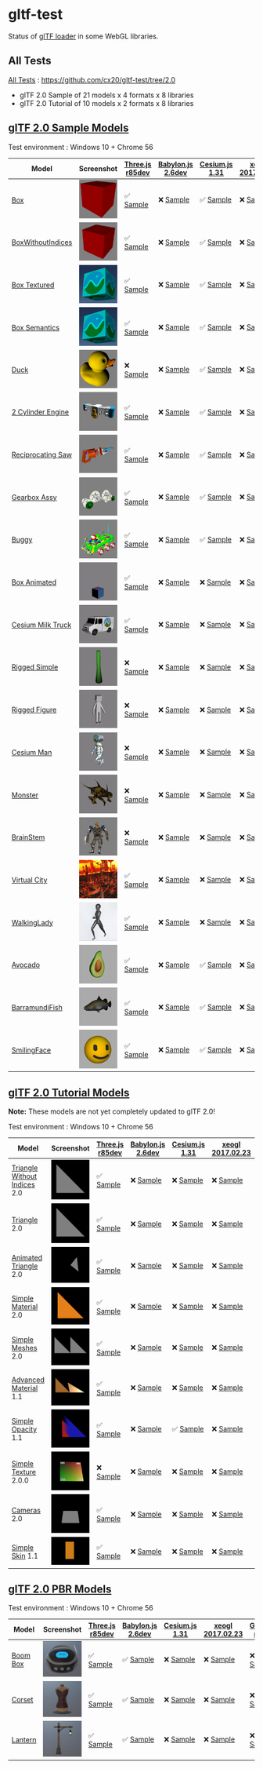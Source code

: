 # gltf-test

Status of [glTF loader](https://github.com/KhronosGroup/glTF#webgl-engines) in some WebGL libraries.

## All Tests

[All Tests]( https://cdn.rawgit.com/cx20/gltf-test/594e789cdc5ce317d7b4f5ffc30e0d69ea6ebcf7/index.html ) : https://github.com/cx20/gltf-test/tree/2.0
- glTF 2.0 Sample of 21 models x 4 formats x 8 libraries
- glTF 2.0 Tutorial of 10 models x 2 formats x 8 libraries

## [glTF 2.0 Sample Models](https://github.com/lasalvavida/glTF-Sample-Models/tree/2.0/2.0)

Test environment : Windows 10 + Chrome 56

|Model                                               |Screenshot                                                    |[Three.js r85dev](https://github.com/takahirox/three.js/blob/GLTF2tmp/examples/js/loaders/GLTF2Loader.js)                                                                   |[Babylon.js 2.6dev](https://github.com/sbtron/BabylonJS-glTFLoader/blob/master/scripts/babylon.glTFFileLoader.js)                                                                               |[Cesium.js 1.31](https://github.com/AnalyticalGraphicsInc/cesium/)                                                                                             |[xeogl 2017.02.23](https://github.com/xeolabs/xeogl/tree/master/src/models/gltf)                                                                                             |[GLBoost r2dev](https://github.com/emadurandal/GLBoost/blob/master/src/js/middle_level/loader/GLTFLoader.js)                                                                     |[Grimoire.js 2017.03.12](https://github.com/GrimoireGL/grimoirejs-gltf)                                                                                                             |
|----------------------------------------------------|--------------------------------------------------------------|----------------------------------------------------------------------------------------------------------------------------------------------------------------------------|------------------------------------------------------------------------------------------------------------------------------------------------------------------------------------------------|---------------------------------------------------------------------------------------------------------------------------------------------------------------|-----------------------------------------------------------------------------------------------------------------------------------------------------------------------------|---------------------------------------------------------------------------------------------------------------------------------------------------------------------------------|------------------------------------------------------------------------------------------------------------------------------------------------------------------------------------|
|[Box](sampleModels/Box)                             |![](sampleModels/Box/screenshot/screenshot.png)               |:white_check_mark: [Sample](https://cdn.rawgit.com/cx20/gltf-test/594e789cdc5ce317d7b4f5ffc30e0d69ea6ebcf7/examples/threejs/index.html?model=Box&scale=1)                   |:x: [Sample](https://cdn.rawgit.com/cx20/gltf-test/594e789cdc5ce317d7b4f5ffc30e0d69ea6ebcf7/examples/babylonjs/index.html?model=Box&scale=1)                                                    |:white_check_mark: [Sample](https://cdn.rawgit.com/cx20/gltf-test/594e789cdc5ce317d7b4f5ffc30e0d69ea6ebcf7/examples/cesium/index.html?model=Box)               |:x: [Sample](https://cdn.rawgit.com/cx20/gltf-test/594e789cdc5ce317d7b4f5ffc30e0d69ea6ebcf7/examples/xeogl/index.html?model=Box&scale=1)                                     |:x: [Sample](https://cdn.rawgit.com/cx20/gltf-test/594e789cdc5ce317d7b4f5ffc30e0d69ea6ebcf7/examples/glboost/index.html?model=Box&scale=1)                                       |:x: [Sample](https://cdn.rawgit.com/cx20/gltf-test/594e789cdc5ce317d7b4f5ffc30e0d69ea6ebcf7/examples/grimoiregl/index.html?model=Box&scale=1)                                       |
|[BoxWithoutIndices](sampleModels/BoxWithoutIndices) |![](sampleModels/BoxWithoutIndices/screenshot/screenshot.png) |:white_check_mark: [Sample](https://cdn.rawgit.com/cx20/gltf-test/594e789cdc5ce317d7b4f5ffc30e0d69ea6ebcf7/examples/threejs/index.html?model=BoxWithoutIndices&scale=1)     |:x: [Sample](https://cdn.rawgit.com/cx20/gltf-test/594e789cdc5ce317d7b4f5ffc30e0d69ea6ebcf7/examples/babylonjs/index.html?model=BoxWithoutIndices&scale=1)                                      |:white_check_mark: [Sample](https://cdn.rawgit.com/cx20/gltf-test/594e789cdc5ce317d7b4f5ffc30e0d69ea6ebcf7/examples/cesium/index.html?model=BoxWithoutIndices) |:x: [Sample](https://cdn.rawgit.com/cx20/gltf-test/594e789cdc5ce317d7b4f5ffc30e0d69ea6ebcf7/examples/xeogl/index.html?model=BoxWithoutIndices&scale=1)                       |:x: [Sample](https://cdn.rawgit.com/cx20/gltf-test/594e789cdc5ce317d7b4f5ffc30e0d69ea6ebcf7/examples/glboost/index.html?model=BoxWithoutIndices&scale=1)                         |:x: [Sample](https://cdn.rawgit.com/cx20/gltf-test/594e789cdc5ce317d7b4f5ffc30e0d69ea6ebcf7/examples/grimoiregl/index.html?model=BoxWithoutIndices&scale=1)                         |
|[Box Textured](sampleModels/BoxTextured)            |![](sampleModels/BoxTextured/screenshot/screenshot.png)       |:white_check_mark: [Sample](https://cdn.rawgit.com/cx20/gltf-test/594e789cdc5ce317d7b4f5ffc30e0d69ea6ebcf7/examples/threejs/index.html?model=BoxTextured&scale=1)           |:x: [Sample](https://cdn.rawgit.com/cx20/gltf-test/594e789cdc5ce317d7b4f5ffc30e0d69ea6ebcf7/examples/babylonjs/index.html?model=BoxTextured&scale=1)                                            |:white_check_mark: [Sample](https://cdn.rawgit.com/cx20/gltf-test/594e789cdc5ce317d7b4f5ffc30e0d69ea6ebcf7/examples/cesium/index.html?model=BoxTextured)       |:x: [Sample](https://cdn.rawgit.com/cx20/gltf-test/594e789cdc5ce317d7b4f5ffc30e0d69ea6ebcf7/examples/xeogl/index.html?model=BoxTextured&scale=1)                             |:x: [Sample](https://cdn.rawgit.com/cx20/gltf-test/594e789cdc5ce317d7b4f5ffc30e0d69ea6ebcf7/examples/glboost/index.html?model=BoxTextured&scale=1)                               |:x: [Sample](https://cdn.rawgit.com/cx20/gltf-test/594e789cdc5ce317d7b4f5ffc30e0d69ea6ebcf7/examples/grimoiregl/index.html?model=BoxTextured&scale=1)                               |
|[Box Semantics](sampleModels/BoxSemantics)          |![](sampleModels/BoxSemantics/screenshot/screenshot.png)      |:white_check_mark: [Sample](https://cdn.rawgit.com/cx20/gltf-test/594e789cdc5ce317d7b4f5ffc30e0d69ea6ebcf7/examples/threejs/index.html?model=BoxSemantics&scale=1)          |:x: [Sample](https://cdn.rawgit.com/cx20/gltf-test/594e789cdc5ce317d7b4f5ffc30e0d69ea6ebcf7/examples/babylonjs/index.html?model=BoxSemantics&scale=1)                                           |:white_check_mark: [Sample](https://cdn.rawgit.com/cx20/gltf-test/594e789cdc5ce317d7b4f5ffc30e0d69ea6ebcf7/examples/cesium/index.html?model=BoxSemantics)      |:x: [Sample](https://cdn.rawgit.com/cx20/gltf-test/594e789cdc5ce317d7b4f5ffc30e0d69ea6ebcf7/examples/xeogl/index.html?model=BoxSemantics&scale=1)                            |:x: [Sample](https://cdn.rawgit.com/cx20/gltf-test/594e789cdc5ce317d7b4f5ffc30e0d69ea6ebcf7/examples/glboost/index.html?model=BoxSemantics&scale=1)                              |:x: [Sample](https://cdn.rawgit.com/cx20/gltf-test/594e789cdc5ce317d7b4f5ffc30e0d69ea6ebcf7/examples/grimoiregl/index.html?model=BoxSemantics&scale=1)                              |
|[Duck](sampleModels/Duck)                           |![](sampleModels/Duck/screenshot/screenshot.png)              |:x: [Sample](https://cdn.rawgit.com/cx20/gltf-test/594e789cdc5ce317d7b4f5ffc30e0d69ea6ebcf7/examples/threejs/index.html?model=Duck&scale=1)                                 |:x: [Sample](https://cdn.rawgit.com/cx20/gltf-test/594e789cdc5ce317d7b4f5ffc30e0d69ea6ebcf7/examples/babylonjs/index.html?model=Duck&scale=1)                                                   |:white_check_mark: [Sample](https://cdn.rawgit.com/cx20/gltf-test/594e789cdc5ce317d7b4f5ffc30e0d69ea6ebcf7/examples/cesium/index.html?model=Duck)              |:x: [Sample](https://cdn.rawgit.com/cx20/gltf-test/594e789cdc5ce317d7b4f5ffc30e0d69ea6ebcf7/examples/xeogl/index.html?model=Duck&scale=1)                                    |:x: [Sample](https://cdn.rawgit.com/cx20/gltf-test/594e789cdc5ce317d7b4f5ffc30e0d69ea6ebcf7/examples/glboost/index.html?model=Duck&scale=1)                                      |:x: [Sample](https://cdn.rawgit.com/cx20/gltf-test/594e789cdc5ce317d7b4f5ffc30e0d69ea6ebcf7/examples/grimoiregl/index.html?model=Duck&scale=1)                                      |
|[2 Cylinder Engine](sampleModels/2CylinderEngine)   |![](sampleModels/2CylinderEngine/screenshot/screenshot.png)   |:white_check_mark: [Sample](https://cdn.rawgit.com/cx20/gltf-test/594e789cdc5ce317d7b4f5ffc30e0d69ea6ebcf7/examples/threejs/index.html?model=2CylinderEngine&scale=0.005)   |:x: [Sample](https://cdn.rawgit.com/cx20/gltf-test/594e789cdc5ce317d7b4f5ffc30e0d69ea6ebcf7/examples/babylonjs/index.html?model=2CylinderEngine&scale=0.005)                                    |:white_check_mark: [Sample](https://cdn.rawgit.com/cx20/gltf-test/594e789cdc5ce317d7b4f5ffc30e0d69ea6ebcf7/examples/cesium/index.html?model=2CylinderEngine)   |:x: [Sample](https://cdn.rawgit.com/cx20/gltf-test/594e789cdc5ce317d7b4f5ffc30e0d69ea6ebcf7/examples/xeogl/index.html?model=2CylinderEngine&scale=0.005)                     |:x: [Sample](https://cdn.rawgit.com/cx20/gltf-test/594e789cdc5ce317d7b4f5ffc30e0d69ea6ebcf7/examples/glboost/index.html?model=2CylinderEngine&scale=0.005)                       |:x: [Sample](https://cdn.rawgit.com/cx20/gltf-test/594e789cdc5ce317d7b4f5ffc30e0d69ea6ebcf7/examples/grimoiregl/index.html?model=2CylinderEngine&scale=0.005)                       |
|[Reciprocating Saw](sampleModels/ReciprocatingSaw)  |![](sampleModels/ReciprocatingSaw/screenshot/screenshot.png)  |:white_check_mark: [Sample](https://cdn.rawgit.com/cx20/gltf-test/594e789cdc5ce317d7b4f5ffc30e0d69ea6ebcf7/examples/threejs/index.html?model=ReciprocatingSaw&scale=0.01)   |:x: [Sample](https://cdn.rawgit.com/cx20/gltf-test/594e789cdc5ce317d7b4f5ffc30e0d69ea6ebcf7/examples/babylonjs/index.html?model=ReciprocatingSaw&scale=0.01)                                    |:white_check_mark: [Sample](https://cdn.rawgit.com/cx20/gltf-test/594e789cdc5ce317d7b4f5ffc30e0d69ea6ebcf7/examples/cesium/index.html?model=ReciprocatingSaw)  |:x: [Sample](https://cdn.rawgit.com/cx20/gltf-test/594e789cdc5ce317d7b4f5ffc30e0d69ea6ebcf7/examples/xeogl/index.html?model=ReciprocatingSaw&scale=0.01)                     |:x: [Sample](https://cdn.rawgit.com/cx20/gltf-test/594e789cdc5ce317d7b4f5ffc30e0d69ea6ebcf7/examples/glboost/index.html?model=ReciprocatingSaw&scale=0.01)                       |:x: [Sample](https://cdn.rawgit.com/cx20/gltf-test/594e789cdc5ce317d7b4f5ffc30e0d69ea6ebcf7/examples/grimoiregl/index.html?model=ReciprocatingSaw&scale=0.01)                       |
|[Gearbox Assy](sampleModels/GearboxAssy)            |![](sampleModels/GearboxAssy/screenshot/screenshot.png)       |:white_check_mark: [Sample](https://cdn.rawgit.com/cx20/gltf-test/594e789cdc5ce317d7b4f5ffc30e0d69ea6ebcf7/examples/threejs/index.html?model=GearboxAssy&scale=1)           |:x: [Sample](https://cdn.rawgit.com/cx20/gltf-test/594e789cdc5ce317d7b4f5ffc30e0d69ea6ebcf7/examples/babylonjs/index.html?model=GearboxAssy&scale=1)                                            |:white_check_mark: [Sample](https://cdn.rawgit.com/cx20/gltf-test/594e789cdc5ce317d7b4f5ffc30e0d69ea6ebcf7/examples/cesium/index.html?model=GearboxAssy)       |:x: [Sample](https://cdn.rawgit.com/cx20/gltf-test/594e789cdc5ce317d7b4f5ffc30e0d69ea6ebcf7/examples/xeogl/index.html?model=GearboxAssy&scale=1)                             |:x: [Sample](https://cdn.rawgit.com/cx20/gltf-test/594e789cdc5ce317d7b4f5ffc30e0d69ea6ebcf7/examples/glboost/index.html?model=GearboxAssy&scale=1)                               |:x: [Sample](https://cdn.rawgit.com/cx20/gltf-test/594e789cdc5ce317d7b4f5ffc30e0d69ea6ebcf7/examples/grimoiregl/index.html?model=GearboxAssy&scale=1)                               |
|[Buggy](sampleModels/Buggy)                         |![](sampleModels/Buggy/screenshot/screenshot.png)             |:white_check_mark: [Sample](https://cdn.rawgit.com/cx20/gltf-test/594e789cdc5ce317d7b4f5ffc30e0d69ea6ebcf7/examples/threejs/index.html?model=Buggy&scale=0.02)              |:x: [Sample](https://cdn.rawgit.com/cx20/gltf-test/594e789cdc5ce317d7b4f5ffc30e0d69ea6ebcf7/examples/babylonjs/index.html?model=Buggy&scale=0.02)                                               |:white_check_mark: [Sample](https://cdn.rawgit.com/cx20/gltf-test/594e789cdc5ce317d7b4f5ffc30e0d69ea6ebcf7/examples/cesium/index.html?model=Buggy)             |:x: [Sample](https://cdn.rawgit.com/cx20/gltf-test/594e789cdc5ce317d7b4f5ffc30e0d69ea6ebcf7/examples/xeogl/index.html?model=Buggy&scale=0.02)                                |:x: [Sample](https://cdn.rawgit.com/cx20/gltf-test/594e789cdc5ce317d7b4f5ffc30e0d69ea6ebcf7/examples/glboost/index.html?model=Buggy&scale=0.02)                                  |:x: [Sample](https://cdn.rawgit.com/cx20/gltf-test/594e789cdc5ce317d7b4f5ffc30e0d69ea6ebcf7/examples/grimoiregl/index.html?model=Buggy&scale=0.02)                                  |
|[Box Animated](sampleModels/BoxAnimated)            |![](sampleModels/BoxAnimated/screenshot/screenshot.gif)       |:white_check_mark: [Sample](https://cdn.rawgit.com/cx20/gltf-test/594e789cdc5ce317d7b4f5ffc30e0d69ea6ebcf7/examples/threejs/index.html?model=BoxAnimated&scale=0.5)         |:x: [Sample](https://cdn.rawgit.com/cx20/gltf-test/594e789cdc5ce317d7b4f5ffc30e0d69ea6ebcf7/examples/babylonjs/index.html?model=BoxAnimated&scale=0.5)                                          |:x: [Sample](https://cdn.rawgit.com/cx20/gltf-test/594e789cdc5ce317d7b4f5ffc30e0d69ea6ebcf7/examples/cesium/index.html?model=BoxAnimated)                      |:x: [Sample](https://cdn.rawgit.com/cx20/gltf-test/594e789cdc5ce317d7b4f5ffc30e0d69ea6ebcf7/examples/xeogl/index.html?model=BoxAnimated&scale=0.5)                           |:x: [Sample](https://cdn.rawgit.com/cx20/gltf-test/594e789cdc5ce317d7b4f5ffc30e0d69ea6ebcf7/examples/glboost/index.html?model=BoxAnimated&scale=0.5)                             |:x: [Sample](https://cdn.rawgit.com/cx20/gltf-test/594e789cdc5ce317d7b4f5ffc30e0d69ea6ebcf7/examples/grimoiregl/index.html?model=BoxAnimated&scale=0.5)                             |
|[Cesium Milk Truck](sampleModels/CesiumMilkTruck)   |![](sampleModels/CesiumMilkTruck/screenshot/screenshot.gif)   |:white_check_mark: [Sample](https://cdn.rawgit.com/cx20/gltf-test/594e789cdc5ce317d7b4f5ffc30e0d69ea6ebcf7/examples/threejs/index.html?model=CesiumMilkTruck&scale=0.5)     |:x: [Sample](https://cdn.rawgit.com/cx20/gltf-test/594e789cdc5ce317d7b4f5ffc30e0d69ea6ebcf7/examples/babylonjs/index.html?model=CesiumMilkTruck&scale=0.5)                                      |:x: [Sample](https://cdn.rawgit.com/cx20/gltf-test/594e789cdc5ce317d7b4f5ffc30e0d69ea6ebcf7/examples/cesium/index.html?model=CesiumMilkTruck)                  |:x: [Sample](https://cdn.rawgit.com/cx20/gltf-test/594e789cdc5ce317d7b4f5ffc30e0d69ea6ebcf7/examples/xeogl/index.html?model=CesiumMilkTruck&scale=0.5)                       |:x: [Sample](https://cdn.rawgit.com/cx20/gltf-test/594e789cdc5ce317d7b4f5ffc30e0d69ea6ebcf7/examples/glboost/index.html?model=CesiumMilkTruck&scale=0.5)                         |:x: [Sample](https://cdn.rawgit.com/cx20/gltf-test/594e789cdc5ce317d7b4f5ffc30e0d69ea6ebcf7/examples/grimoiregl/index.html?model=CesiumMilkTruck&scale=0.5)                         |
|[Rigged Simple](sampleModels/RiggedSimple)          |![](sampleModels/RiggedSimple/screenshot/screenshot.gif)      |:x: [Sample](https://cdn.rawgit.com/cx20/gltf-test/594e789cdc5ce317d7b4f5ffc30e0d69ea6ebcf7/examples/threejs/index.html?model=RiggedSimple&scale=0.2)                       |:x: [Sample](https://cdn.rawgit.com/cx20/gltf-test/594e789cdc5ce317d7b4f5ffc30e0d69ea6ebcf7/examples/babylonjs/index.html?model=RiggedSimple&scale=0.2)                                         |:x: [Sample](https://cdn.rawgit.com/cx20/gltf-test/594e789cdc5ce317d7b4f5ffc30e0d69ea6ebcf7/examples/cesium/index.html?model=RiggedSimple)                     |:x: [Sample](https://cdn.rawgit.com/cx20/gltf-test/594e789cdc5ce317d7b4f5ffc30e0d69ea6ebcf7/examples/xeogl/index.html?model=RiggedSimple&scale=0.2)                          |:x: [Sample](https://cdn.rawgit.com/cx20/gltf-test/594e789cdc5ce317d7b4f5ffc30e0d69ea6ebcf7/examples/glboost/index.html?model=RiggedSimple&scale=0.2)                            |:x: [Sample](https://cdn.rawgit.com/cx20/gltf-test/594e789cdc5ce317d7b4f5ffc30e0d69ea6ebcf7/examples/grimoiregl/index.html?model=RiggedSimple&scale=0.2)                            |
|[Rigged Figure](sampleModels/RiggedFigure)          |![](sampleModels/RiggedFigure/screenshot/screenshot.gif)      |:x: [Sample](https://cdn.rawgit.com/cx20/gltf-test/594e789cdc5ce317d7b4f5ffc30e0d69ea6ebcf7/examples/threejs/index.html?model=RiggedFigure&scale=1)                         |:x: [Sample](https://cdn.rawgit.com/cx20/gltf-test/594e789cdc5ce317d7b4f5ffc30e0d69ea6ebcf7/examples/babylonjs/index.html?model=RiggedFigure&scale=1)                                           |:x: [Sample](https://cdn.rawgit.com/cx20/gltf-test/594e789cdc5ce317d7b4f5ffc30e0d69ea6ebcf7/examples/cesium/index.html?model=RiggedFigure)                     |:x: [Sample](https://cdn.rawgit.com/cx20/gltf-test/594e789cdc5ce317d7b4f5ffc30e0d69ea6ebcf7/examples/xeogl/index.html?model=RiggedFigure&scale=1)                            |:x: [Sample](https://cdn.rawgit.com/cx20/gltf-test/594e789cdc5ce317d7b4f5ffc30e0d69ea6ebcf7/examples/glboost/index.html?model=RiggedFigure&scale=1)                              |:x: [Sample](https://cdn.rawgit.com/cx20/gltf-test/594e789cdc5ce317d7b4f5ffc30e0d69ea6ebcf7/examples/grimoiregl/index.html?model=RiggedFigure&scale=1)                              |
|[Cesium Man](sampleModels/CesiumMan)                |![](sampleModels/CesiumMan/screenshot/screenshot.gif)         |:x: [Sample](https://cdn.rawgit.com/cx20/gltf-test/594e789cdc5ce317d7b4f5ffc30e0d69ea6ebcf7/examples/threejs/index.html?model=CesiumMan&scale=1)                            |:x: [Sample](https://cdn.rawgit.com/cx20/gltf-test/594e789cdc5ce317d7b4f5ffc30e0d69ea6ebcf7/examples/babylonjs/index.html?model=CesiumMan&scale=1)                                              |:x: [Sample](https://cdn.rawgit.com/cx20/gltf-test/594e789cdc5ce317d7b4f5ffc30e0d69ea6ebcf7/examples/cesium/index.html?model=CesiumMan)                        |:x: [Sample](https://cdn.rawgit.com/cx20/gltf-test/594e789cdc5ce317d7b4f5ffc30e0d69ea6ebcf7/examples/xeogl/index.html?model=CesiumMan&scale=1)                               |:x: [Sample](https://cdn.rawgit.com/cx20/gltf-test/594e789cdc5ce317d7b4f5ffc30e0d69ea6ebcf7/examples/glboost/index.html?model=CesiumMan&scale=1)                                 |:x: [Sample](https://cdn.rawgit.com/cx20/gltf-test/594e789cdc5ce317d7b4f5ffc30e0d69ea6ebcf7/examples/grimoiregl/index.html?model=CesiumMan&scale=1)                                 |
|[Monster](sampleModels/Monster)                     |![](sampleModels/Monster/screenshot/screenshot.gif)           |:x: [Sample](https://cdn.rawgit.com/cx20/gltf-test/594e789cdc5ce317d7b4f5ffc30e0d69ea6ebcf7/examples/threejs/index.html?model=Monster&scale=0.05)                           |:x: [Sample](https://cdn.rawgit.com/cx20/gltf-test/594e789cdc5ce317d7b4f5ffc30e0d69ea6ebcf7/examples/babylonjs/index.html?model=Monster&scale=0.05)                                             |:x: [Sample](https://cdn.rawgit.com/cx20/gltf-test/594e789cdc5ce317d7b4f5ffc30e0d69ea6ebcf7/examples/cesium/index.html?model=Monster)                          |:x: [Sample](https://cdn.rawgit.com/cx20/gltf-test/594e789cdc5ce317d7b4f5ffc30e0d69ea6ebcf7/examples/xeogl/index.html?model=Monster&scale=0.05)                              |:x: [Sample](https://cdn.rawgit.com/cx20/gltf-test/594e789cdc5ce317d7b4f5ffc30e0d69ea6ebcf7/examples/glboost/index.html?model=Monster&scale=0.05)                                |:x: [Sample](https://cdn.rawgit.com/cx20/gltf-test/594e789cdc5ce317d7b4f5ffc30e0d69ea6ebcf7/examples/grimoiregl/index.html?model=Monster&scale=0.05)                                |
|[BrainStem](sampleModels/BrainStem)                 |![](sampleModels/BrainStem/screenshot/screenshot.gif)         |:x: [Sample](https://cdn.rawgit.com/cx20/gltf-test/594e789cdc5ce317d7b4f5ffc30e0d69ea6ebcf7/examples/threejs/index.html?model=BrainStem&scale=1)                            |:x: [Sample](https://cdn.rawgit.com/cx20/gltf-test/594e789cdc5ce317d7b4f5ffc30e0d69ea6ebcf7/examples/babylonjs/index.html?model=BrainStem&scale=1)                                              |:x: [Sample](https://cdn.rawgit.com/cx20/gltf-test/594e789cdc5ce317d7b4f5ffc30e0d69ea6ebcf7/examples/cesium/index.html?model=BrainStem)                        |:x: [Sample](https://cdn.rawgit.com/cx20/gltf-test/594e789cdc5ce317d7b4f5ffc30e0d69ea6ebcf7/examples/xeogl/index.html?model=BrainStem&scale=1)                               |:x: [Sample](https://cdn.rawgit.com/cx20/gltf-test/594e789cdc5ce317d7b4f5ffc30e0d69ea6ebcf7/examples/glboost/index.html?model=BrainStem&scale=1)                                 |:x: [Sample](https://cdn.rawgit.com/cx20/gltf-test/594e789cdc5ce317d7b4f5ffc30e0d69ea6ebcf7/examples/grimoiregl/index.html?model=BrainStem&scale=1)                                 |
|[Virtual City](sampleModels/VC)                     |![](sampleModels/VC/screenshot/screenshot.gif)                |:white_check_mark: [Sample](https://cdn.rawgit.com/cx20/gltf-test/594e789cdc5ce317d7b4f5ffc30e0d69ea6ebcf7/examples/threejs/index.html?model=VC&scale=0.2)                  |:x: [Sample](https://cdn.rawgit.com/cx20/gltf-test/594e789cdc5ce317d7b4f5ffc30e0d69ea6ebcf7/examples/babylonjs/index.html?model=VC&scale=0.2)                                                   |:x: [Sample](https://cdn.rawgit.com/cx20/gltf-test/594e789cdc5ce317d7b4f5ffc30e0d69ea6ebcf7/examples/cesium/index.html?model=VC)                               |:x: [Sample](https://cdn.rawgit.com/cx20/gltf-test/594e789cdc5ce317d7b4f5ffc30e0d69ea6ebcf7/examples/xeogl/index.html?model=VC&scale=0.2)                                    |:x: [Sample](https://cdn.rawgit.com/cx20/gltf-test/594e789cdc5ce317d7b4f5ffc30e0d69ea6ebcf7/examples/glboost/index.html?model=VC&scale=0.2)                                      |:x: [Sample](https://cdn.rawgit.com/cx20/gltf-test/594e789cdc5ce317d7b4f5ffc30e0d69ea6ebcf7/examples/grimoiregl/index.html?model=VC&scale=0.2)                                      |
|[WalkingLady](sampleModels/WalkingLady)             |![](sampleModels/WalkingLady/screenshot/screenshot.gif)       |:white_check_mark: [Sample](https://cdn.rawgit.com/cx20/gltf-test/594e789cdc5ce317d7b4f5ffc30e0d69ea6ebcf7/examples/threejs/index.html?model=WalkingLady&scale=1)           |:x: [Sample](https://cdn.rawgit.com/cx20/gltf-test/594e789cdc5ce317d7b4f5ffc30e0d69ea6ebcf7/examples/babylonjs/index.html?model=WalkingLady&scale=1)                                            |:x: [Sample](https://cdn.rawgit.com/cx20/gltf-test/594e789cdc5ce317d7b4f5ffc30e0d69ea6ebcf7/examples/cesium/index.html?model=WalkingLady)                      |:x: [Sample](https://cdn.rawgit.com/cx20/gltf-test/594e789cdc5ce317d7b4f5ffc30e0d69ea6ebcf7/examples/xeogl/index.html?model=WalkingLady&scale=1)                             |:x: [Sample](https://cdn.rawgit.com/cx20/gltf-test/594e789cdc5ce317d7b4f5ffc30e0d69ea6ebcf7/examples/glboost/index.html?model=WalkingLady&scale=1)                               |:x: [Sample](https://cdn.rawgit.com/cx20/gltf-test/594e789cdc5ce317d7b4f5ffc30e0d69ea6ebcf7/examples/grimoiregl/index.html?model=WalkingLady&scale=1)                               |
|[Avocado](sampleModels/Avocado)                     |![](sampleModels/Avocado/screenshot/screenshot.png)           |:white_check_mark: [Sample](https://cdn.rawgit.com/cx20/gltf-test/594e789cdc5ce317d7b4f5ffc30e0d69ea6ebcf7/examples/threejs/index.html?model=Avocado&scale=0.5)             |:x: [Sample](https://cdn.rawgit.com/cx20/gltf-test/594e789cdc5ce317d7b4f5ffc30e0d69ea6ebcf7/examples/babylonjs/index.html?model=Avocado&scale=0.5)                                              |:white_check_mark: [Sample](https://cdn.rawgit.com/cx20/gltf-test/594e789cdc5ce317d7b4f5ffc30e0d69ea6ebcf7/examples/cesium/index.html?model=Avocado)           |:x: [Sample](https://cdn.rawgit.com/cx20/gltf-test/594e789cdc5ce317d7b4f5ffc30e0d69ea6ebcf7/examples/xeogl/index.html?model=Avocado&scale=0.5)                               |:x: [Sample](https://cdn.rawgit.com/cx20/gltf-test/594e789cdc5ce317d7b4f5ffc30e0d69ea6ebcf7/examples/glboost/index.html?model=Avocado&scale=0.5)                                 |:x: [Sample](https://cdn.rawgit.com/cx20/gltf-test/594e789cdc5ce317d7b4f5ffc30e0d69ea6ebcf7/examples/grimoiregl/index.html?model=Avocado&scale=0.5)                                 |
|[BarramundiFish](sampleModels/BarramundiFish)       |![](sampleModels/BarramundiFish/screenshot/screenshot.png)    |:white_check_mark: [Sample](https://cdn.rawgit.com/cx20/gltf-test/594e789cdc5ce317d7b4f5ffc30e0d69ea6ebcf7/examples/threejs/index.html?model=BarramundiFish&scale=0.05)     |:x: [Sample](https://cdn.rawgit.com/cx20/gltf-test/594e789cdc5ce317d7b4f5ffc30e0d69ea6ebcf7/examples/babylonjs/index.html?model=BarramundiFish&scale=0.05)                                      |:white_check_mark: [Sample](https://cdn.rawgit.com/cx20/gltf-test/594e789cdc5ce317d7b4f5ffc30e0d69ea6ebcf7/examples/cesium/index.html?model=BarramundiFish)    |:x: [Sample](https://cdn.rawgit.com/cx20/gltf-test/594e789cdc5ce317d7b4f5ffc30e0d69ea6ebcf7/examples/xeogl/index.html?model=BarramundiFish&scale=0.05)                       |:x: [Sample](https://cdn.rawgit.com/cx20/gltf-test/594e789cdc5ce317d7b4f5ffc30e0d69ea6ebcf7/examples/glboost/index.html?model=BarramundiFish&scale=0.05)                         |:x: [Sample](https://cdn.rawgit.com/cx20/gltf-test/594e789cdc5ce317d7b4f5ffc30e0d69ea6ebcf7/examples/grimoiregl/index.html?model=BarramundiFish&scale=0.05)                         |
|[SmilingFace](sampleModels/SmilingFace)             |![](sampleModels/SmilingFace/screenshot/screenshot.png)       |:white_check_mark: [Sample](https://cdn.rawgit.com/cx20/gltf-test/594e789cdc5ce317d7b4f5ffc30e0d69ea6ebcf7/examples/threejs/index.html?model=SmilingFace&scale=1.0)         |:x: [Sample](https://cdn.rawgit.com/cx20/gltf-test/594e789cdc5ce317d7b4f5ffc30e0d69ea6ebcf7/examples/babylonjs/index.html?model=SmilingFace&scale=1.0)                                          |:white_check_mark: [Sample](https://cdn.rawgit.com/cx20/gltf-test/594e789cdc5ce317d7b4f5ffc30e0d69ea6ebcf7/examples/cesium/index.html?model=SmilingFace)       |:x: [Sample](https://cdn.rawgit.com/cx20/gltf-test/594e789cdc5ce317d7b4f5ffc30e0d69ea6ebcf7/examples/xeogl/index.html?model=SmilingFace&scale=1.0)                           |:x: [Sample](https://cdn.rawgit.com/cx20/gltf-test/594e789cdc5ce317d7b4f5ffc30e0d69ea6ebcf7/examples/glboost/index.html?model=SmilingFace&scale=1.0)                             |:x: [Sample](https://cdn.rawgit.com/cx20/gltf-test/594e789cdc5ce317d7b4f5ffc30e0d69ea6ebcf7/examples/grimoiregl/index.html?model=SmilingFace&scale=1.0)                             |

## [glTF 2.0 Tutorial Models](https://github.com/javagl/gltfTutorialModels/tree/2.0)

**Note:** These models are not yet completely updated to glTF 2.0!

Test environment : Windows 10 + Chrome 56

|Model                                                                 |Screenshot                                                          |[Three.js r85dev](https://github.com/takahirox/three.js/blob/GLTF2tmp/examples/js/loaders/GLTF2Loader.js)                                                                                                     |[Babylon.js 2.6dev](https://github.com/sbtron/BabylonJS-glTFLoader/blob/master/scripts/babylon.glTFFileLoader.js)                                                                                                     |[Cesium.js 1.31](https://github.com/AnalyticalGraphicsInc/cesium/)                                                                                                                                      |[xeogl 2017.02.23](https://github.com/xeolabs/xeogl/tree/master/src/models/gltf)                                                                                                             |[GLBoost r2dev](https://github.com/emadurandal/GLBoost/blob/master/src/js/middle_level/loader/GLTFLoader.js)                                                                                                  |[Grimoire.js 2017.03.12](https://github.com/GrimoireGL/grimoirejs-gltf)                                                                                                                           |
|----------------------------------------------------------------------|--------------------------------------------------------------------|--------------------------------------------------------------------------------------------------------------------------------------------------------------------------------------------------------------|----------------------------------------------------------------------------------------------------------------------------------------------------------------------------------------------------------------------|--------------------------------------------------------------------------------------------------------------------------------------------------------------------------------------------------------|---------------------------------------------------------------------------------------------------------------------------------------------------------------------------------------------|--------------------------------------------------------------------------------------------------------------------------------------------------------------------------------------------------------------|--------------------------------------------------------------------------------------------------------------------------------------------------------------------------------------------------|
|[Triangle Without Indices](tutorialModels/TriangleWithoutIndices) 2.0 |![](tutorialModels/TriangleWithoutIndices/screenshot/screenshot.png)|:white_check_mark: [Sample](https://cdn.rawgit.com/cx20/gltf-test/594e789cdc5ce317d7b4f5ffc30e0d69ea6ebcf7/examples/threejs/index.html?category=tutorialModels&model=TriangleWithoutIndices&scale=1&type=glTF)|:x: [Sample](https://cdn.rawgit.com/cx20/gltf-test/594e789cdc5ce317d7b4f5ffc30e0d69ea6ebcf7/examples/babylonjs/index.html?category=tutorialModels&model=TriangleWithoutIndices&scale=1&type=glTF)                     |:x: [Sample](https://cdn.rawgit.com/cx20/gltf-test/594e789cdc5ce317d7b4f5ffc30e0d69ea6ebcf7/examples/cesium/index.html?category=tutorialModels&model=TriangleWithoutIndices&scale=1&type=glTF)          |:x: [Sample](https://cdn.rawgit.com/cx20/gltf-test/594e789cdc5ce317d7b4f5ffc30e0d69ea6ebcf7/examples/xeogl/index.html?category=tutorialModels&model=TriangleWithoutIndices&scale=1&type=glTF)|:x: [Sample](https://cdn.rawgit.com/cx20/gltf-test/594e789cdc5ce317d7b4f5ffc30e0d69ea6ebcf7/examples/glboost/index.html?category=tutorialModels&model=TriangleWithoutIndices&scale=1&type=glTF)               |:x: [Sample](https://cdn.rawgit.com/cx20/gltf-test/594e789cdc5ce317d7b4f5ffc30e0d69ea6ebcf7/examples/grimoiregl/index.html?category=tutorialModels&model=TriangleWithoutIndices&scale=1&type=glTF)|
|[Triangle](tutorialModels/Triangle) 2.0                               |![](tutorialModels/Triangle/screenshot/screenshot.png)              |:white_check_mark: [Sample](https://cdn.rawgit.com/cx20/gltf-test/594e789cdc5ce317d7b4f5ffc30e0d69ea6ebcf7/examples/threejs/index.html?category=tutorialModels&model=Triangle&scale=1&type=glTF)              |:x: [Sample](https://cdn.rawgit.com/cx20/gltf-test/594e789cdc5ce317d7b4f5ffc30e0d69ea6ebcf7/examples/babylonjs/index.html?category=tutorialModels&model=Triangle&scale=1&type=glTF)                                   |:x: [Sample](https://cdn.rawgit.com/cx20/gltf-test/594e789cdc5ce317d7b4f5ffc30e0d69ea6ebcf7/examples/cesium/index.html?category=tutorialModels&model=Triangle&scale=1&type=glTF)                        |:x: [Sample](https://cdn.rawgit.com/cx20/gltf-test/594e789cdc5ce317d7b4f5ffc30e0d69ea6ebcf7/examples/xeogl/index.html?category=tutorialModels&model=Triangle&scale=1&type=glTF)              |:x: [Sample](https://cdn.rawgit.com/cx20/gltf-test/594e789cdc5ce317d7b4f5ffc30e0d69ea6ebcf7/examples/glboost/index.html?category=tutorialModels&model=Triangle&scale=1&type=glTF)                             |:x: [Sample](https://cdn.rawgit.com/cx20/gltf-test/594e789cdc5ce317d7b4f5ffc30e0d69ea6ebcf7/examples/grimoiregl/index.html?category=tutorialModels&model=Triangle&scale=1&type=glTF)              |
|[Animated Triangle](tutorialModels/AnimatedTriangle) 2.0              |![](tutorialModels/AnimatedTriangle/screenshot/screenshot.gif)      |:white_check_mark: [Sample](https://cdn.rawgit.com/cx20/gltf-test/594e789cdc5ce317d7b4f5ffc30e0d69ea6ebcf7/examples/threejs/index.html?category=tutorialModels&model=AnimatedTriangle&scale=1&type=glTF)      |:x: [Sample](https://cdn.rawgit.com/cx20/gltf-test/594e789cdc5ce317d7b4f5ffc30e0d69ea6ebcf7/examples/babylonjs/index.html?category=tutorialModels&model=AnimatedTriangle&scale=1&type=glTF)                           |:x: [Sample](https://cdn.rawgit.com/cx20/gltf-test/594e789cdc5ce317d7b4f5ffc30e0d69ea6ebcf7/examples/cesium/index.html?category=tutorialModels&model=AnimatedTriangle&scale=1&type=glTF)                |:x: [Sample](https://cdn.rawgit.com/cx20/gltf-test/594e789cdc5ce317d7b4f5ffc30e0d69ea6ebcf7/examples/xeogl/index.html?category=tutorialModels&model=AnimatedTriangle&scale=1&type=glTF)      |:x: [Sample](https://cdn.rawgit.com/cx20/gltf-test/594e789cdc5ce317d7b4f5ffc30e0d69ea6ebcf7/examples/glboost/index.html?category=tutorialModels&model=AnimatedTriangle&scale=1&type=glTF)                     |:x: [Sample](https://cdn.rawgit.com/cx20/gltf-test/594e789cdc5ce317d7b4f5ffc30e0d69ea6ebcf7/examples/grimoiregl/index.html?category=tutorialModels&model=AnimatedTriangle&scale=1&type=glTF)      |
|[Simple Material](tutorialModels/SimpleMaterial) 2.0                  |![](tutorialModels/SimpleMaterial/screenshot/screenshot.png)        |:white_check_mark: [Sample](https://cdn.rawgit.com/cx20/gltf-test/594e789cdc5ce317d7b4f5ffc30e0d69ea6ebcf7/examples/threejs/index.html?category=tutorialModels&model=SimpleMaterial&scale=1&type=glTF)        |:x: [Sample](https://cdn.rawgit.com/cx20/gltf-test/594e789cdc5ce317d7b4f5ffc30e0d69ea6ebcf7/examples/babylonjs/index.html?category=tutorialModels&model=SimpleMaterial&scale=1&type=glTF)                             |:x: [Sample](https://cdn.rawgit.com/cx20/gltf-test/594e789cdc5ce317d7b4f5ffc30e0d69ea6ebcf7/examples/cesium/index.html?category=tutorialModels&model=SimpleMaterial&scale=1&type=glTF)                  |:x: [Sample](https://cdn.rawgit.com/cx20/gltf-test/594e789cdc5ce317d7b4f5ffc30e0d69ea6ebcf7/examples/xeogl/index.html?category=tutorialModels&model=SimpleMaterial&scale=1&type=glTF)        |:x: [Sample](https://cdn.rawgit.com/cx20/gltf-test/594e789cdc5ce317d7b4f5ffc30e0d69ea6ebcf7/examples/glboost/index.html?category=tutorialModels&model=SimpleMaterial&scale=1&type=glTF)                       |:x: [Sample](https://cdn.rawgit.com/cx20/gltf-test/594e789cdc5ce317d7b4f5ffc30e0d69ea6ebcf7/examples/grimoiregl/index.html?category=tutorialModels&model=SimpleMaterial&scale=1&type=glTF)        |
|[Simple Meshes](tutorialModels/SimpleMeshes) 2.0                      |![](tutorialModels/SimpleMeshes/screenshot/screenshot.png)          |:white_check_mark: [Sample](https://cdn.rawgit.com/cx20/gltf-test/594e789cdc5ce317d7b4f5ffc30e0d69ea6ebcf7/examples/threejs/index.html?category=tutorialModels&model=SimpleMeshes&scale=1&type=glTF)          |:x: [Sample](https://cdn.rawgit.com/cx20/gltf-test/594e789cdc5ce317d7b4f5ffc30e0d69ea6ebcf7/examples/babylonjs/index.html?category=tutorialModels&model=SimpleMeshes&scale=1&type=glTF)                               |:x: [Sample](https://cdn.rawgit.com/cx20/gltf-test/594e789cdc5ce317d7b4f5ffc30e0d69ea6ebcf7/examples/cesium/index.html?category=tutorialModels&model=SimpleMeshes&scale=1&type=glTF)                    |:x: [Sample](https://cdn.rawgit.com/cx20/gltf-test/594e789cdc5ce317d7b4f5ffc30e0d69ea6ebcf7/examples/xeogl/index.html?category=tutorialModels&model=SimpleMeshes&scale=1&type=glTF)          |:x: [Sample](https://cdn.rawgit.com/cx20/gltf-test/594e789cdc5ce317d7b4f5ffc30e0d69ea6ebcf7/examples/glboost/index.html?category=tutorialModels&model=SimpleMeshes&scale=1&type=glTF)                         |:x: [Sample](https://cdn.rawgit.com/cx20/gltf-test/594e789cdc5ce317d7b4f5ffc30e0d69ea6ebcf7/examples/grimoiregl/index.html?category=tutorialModels&model=SimpleMeshes&scale=1&type=glTF)          |
|[Advanced Material](tutorialModels/AdvancedMaterial) 1.1              |![](tutorialModels/AdvancedMaterial/screenshot/screenshot.png)      |:white_check_mark: [Sample](https://cdn.rawgit.com/cx20/gltf-test/594e789cdc5ce317d7b4f5ffc30e0d69ea6ebcf7/examples/threejs/index.html?category=tutorialModels&model=AdvancedMaterial&scale=1&type=glTF)      |:x: [Sample](https://cdn.rawgit.com/cx20/gltf-test/594e789cdc5ce317d7b4f5ffc30e0d69ea6ebcf7/examples/babylonjs/index.html?category=tutorialModels&model=AdvancedMaterial&scale=1&type=glTF)                           |:x: [Sample](https://cdn.rawgit.com/cx20/gltf-test/594e789cdc5ce317d7b4f5ffc30e0d69ea6ebcf7/examples/cesium/index.html?category=tutorialModels&model=AdvancedMaterial&scale=1&type=glTF)                |:x: [Sample](https://cdn.rawgit.com/cx20/gltf-test/594e789cdc5ce317d7b4f5ffc30e0d69ea6ebcf7/examples/xeogl/index.html?category=tutorialModels&model=AdvancedMaterial&scale=1&type=glTF)      |:white_check_mark: [Sample](https://cdn.rawgit.com/cx20/gltf-test/594e789cdc5ce317d7b4f5ffc30e0d69ea6ebcf7/examples/glboost/index.html?category=tutorialModels&model=AdvancedMaterial&scale=1&type=glTF)      |:x: [Sample](https://cdn.rawgit.com/cx20/gltf-test/594e789cdc5ce317d7b4f5ffc30e0d69ea6ebcf7/examples/grimoiregl/index.html?category=tutorialModels&model=AdvancedMaterial&scale=1&type=glTF)      |
|[Simple Opacity](tutorialModels/SimpleOpacity) 1.1                    |![](tutorialModels/SimpleOpacity/screenshot/screenshot.png)         |:white_check_mark: [Sample](https://cdn.rawgit.com/cx20/gltf-test/594e789cdc5ce317d7b4f5ffc30e0d69ea6ebcf7/examples/threejs/index.html?category=tutorialModels&model=SimpleOpacity&scale=1&type=glTF)         |:x: [Sample](https://cdn.rawgit.com/cx20/gltf-test/594e789cdc5ce317d7b4f5ffc30e0d69ea6ebcf7/examples/babylonjs/index.html?category=tutorialModels&model=SimpleOpacity&scale=1&type=glTF)                              |:white_check_mark: [Sample](https://cdn.rawgit.com/cx20/gltf-test/594e789cdc5ce317d7b4f5ffc30e0d69ea6ebcf7/examples/cesium/index.html?category=tutorialModels&model=SimpleOpacity&scale=1&type=glTF)    |:x: [Sample](https://cdn.rawgit.com/cx20/gltf-test/594e789cdc5ce317d7b4f5ffc30e0d69ea6ebcf7/examples/xeogl/index.html?category=tutorialModels&model=SimpleOpacity&scale=1&type=glTF)         |:white_check_mark: [Sample](https://cdn.rawgit.com/cx20/gltf-test/594e789cdc5ce317d7b4f5ffc30e0d69ea6ebcf7/examples/glboost/index.html?category=tutorialModels&model=SimpleOpacity&scale=1&type=glTF)         |:x: [Sample](https://cdn.rawgit.com/cx20/gltf-test/594e789cdc5ce317d7b4f5ffc30e0d69ea6ebcf7/examples/grimoiregl/index.html?category=tutorialModels&model=SimpleOpacity&scale=1&type=glTF)         |
|[Simple Texture](tutorialModels/SimpleTexture) 2.0.0                  |![](tutorialModels/SimpleTexture/screenshot/screenshot.png)         |:x: [Sample](https://cdn.rawgit.com/cx20/gltf-test/594e789cdc5ce317d7b4f5ffc30e0d69ea6ebcf7/examples/threejs/index.html?category=tutorialModels&model=SimpleTexture&scale=1&type=glTF)                        |:x: [Sample](https://cdn.rawgit.com/cx20/gltf-test/594e789cdc5ce317d7b4f5ffc30e0d69ea6ebcf7/examples/babylonjs/index.html?category=tutorialModels&model=SimpleTexture&scale=1&type=glTF)                              |:x: [Sample](https://cdn.rawgit.com/cx20/gltf-test/594e789cdc5ce317d7b4f5ffc30e0d69ea6ebcf7/examples/cesium/index.html?category=tutorialModels&model=SimpleTexture&scale=1&type=glTF)                   |:x: [Sample](https://cdn.rawgit.com/cx20/gltf-test/594e789cdc5ce317d7b4f5ffc30e0d69ea6ebcf7/examples/xeogl/index.html?category=tutorialModels&model=SimpleTexture&scale=1&type=glTF)         |:x: [Sample](https://cdn.rawgit.com/cx20/gltf-test/594e789cdc5ce317d7b4f5ffc30e0d69ea6ebcf7/examples/glboost/index.html?category=tutorialModels&model=SimpleTexture&scale=1&type=glTF)                        |:x: [Sample](https://cdn.rawgit.com/cx20/gltf-test/594e789cdc5ce317d7b4f5ffc30e0d69ea6ebcf7/examples/grimoiregl/index.html?category=tutorialModels&model=SimpleTexture&scale=1&type=glTF)         |
|[Cameras](tutorialModels/Cameras) 2.0                                 |![](tutorialModels/Cameras/screenshot/screenshot.png)               |:white_check_mark: [Sample](https://cdn.rawgit.com/cx20/gltf-test/594e789cdc5ce317d7b4f5ffc30e0d69ea6ebcf7/examples/threejs/index.html?category=tutorialModels&model=Cameras&scale=1&type=glTF)               |:x: [Sample](https://cdn.rawgit.com/cx20/gltf-test/594e789cdc5ce317d7b4f5ffc30e0d69ea6ebcf7/examples/babylonjs/index.html?category=tutorialModels&model=Cameras&scale=1&type=glTF)                                    |:x: [Sample](https://cdn.rawgit.com/cx20/gltf-test/594e789cdc5ce317d7b4f5ffc30e0d69ea6ebcf7/examples/cesium/index.html?category=tutorialModels&model=Cameras&scale=1&type=glTF)                         |:x: [Sample](https://cdn.rawgit.com/cx20/gltf-test/594e789cdc5ce317d7b4f5ffc30e0d69ea6ebcf7/examples/xeogl/index.html?category=tutorialModels&model=Cameras&scale=1&type=glTF)               |:x: [Sample](https://cdn.rawgit.com/cx20/gltf-test/594e789cdc5ce317d7b4f5ffc30e0d69ea6ebcf7/examples/glboost/index.html?category=tutorialModels&model=Cameras&scale=1&type=glTF)                              |:x: [Sample](https://cdn.rawgit.com/cx20/gltf-test/594e789cdc5ce317d7b4f5ffc30e0d69ea6ebcf7/examples/grimoiregl/index.html?category=tutorialModels&model=Cameras&scale=1&type=glTF)               |
|[Simple Skin](tutorialModels/SimpleSkin) 1.1                          |![](tutorialModels/SimpleSkin/screenshot/screenshot.gif)            |:white_check_mark: [Sample](https://cdn.rawgit.com/cx20/gltf-test/594e789cdc5ce317d7b4f5ffc30e0d69ea6ebcf7/examples/threejs/index.html?category=tutorialModels&model=SimpleSkin&scale=1&type=glTF)            |:x: [Sample](https://cdn.rawgit.com/cx20/gltf-test/594e789cdc5ce317d7b4f5ffc30e0d69ea6ebcf7/examples/babylonjs/index.html?category=tutorialModels&model=SimpleSkin&scale=1&type=glTF)                                 |:x: [Sample](https://cdn.rawgit.com/cx20/gltf-test/594e789cdc5ce317d7b4f5ffc30e0d69ea6ebcf7/examples/cesium/index.html?category=tutorialModels&model=SimpleSkin&scale=1&type=glTF)                      |:x: [Sample](https://cdn.rawgit.com/cx20/gltf-test/594e789cdc5ce317d7b4f5ffc30e0d69ea6ebcf7/examples/xeogl/index.html?category=tutorialModels&model=SimpleSkin&scale=1&type=glTF)            |:white_check_mark: [Sample](https://cdn.rawgit.com/cx20/gltf-test/594e789cdc5ce317d7b4f5ffc30e0d69ea6ebcf7/examples/glboost/index.html?category=tutorialModels&model=SimpleSkin&scale=1&type=glTF)            |:x: [Sample](https://cdn.rawgit.com/cx20/gltf-test/594e789cdc5ce317d7b4f5ffc30e0d69ea6ebcf7/examples/grimoiregl/index.html?category=tutorialModels&model=SimpleSkin&scale=1&type=glTF)            |


## [glTF 2.0 PBR Models](https://github.com/KhronosGroup/glTF-Sample-Models/tree/master/2.0#pbr-models)

Test environment : Windows 10 + Chrome 56

|Model                                                                 |Screenshot                                                          |[Three.js r85dev](https://github.com/takahirox/three.js/blob/GLTF2tmp/examples/js/loaders/GLTF2Loader.js)                                                                                                     |[Babylon.js 2.6dev](https://github.com/sbtron/BabylonJS-glTFLoader/blob/master/scripts/babylon.glTFFileLoader.js)                                                                                                     |[Cesium.js 1.31](https://github.com/AnalyticalGraphicsInc/cesium/)                                                                                                                                      |[xeogl 2017.02.23](https://github.com/xeolabs/xeogl/tree/master/src/models/gltf)                                                                                                             |[GLBoost r2dev](https://github.com/emadurandal/GLBoost/blob/master/src/js/middle_level/loader/GLTFLoader.js)                                                                                                  |[Grimoire.js 2017.03.12](https://github.com/GrimoireGL/grimoirejs-gltf)                                                                                                                           |
|----------------------------------------------------------------------|--------------------------------------------------------------------|--------------------------------------------------------------------------------------------------------------------------------------------------------------------------------------------------------------|----------------------------------------------------------------------------------------------------------------------------------------------------------------------------------------------------------------------|--------------------------------------------------------------------------------------------------------------------------------------------------------------------------------------------------------|---------------------------------------------------------------------------------------------------------------------------------------------------------------------------------------------|--------------------------------------------------------------------------------------------------------------------------------------------------------------------------------------------------------------|--------------------------------------------------------------------------------------------------------------------------------------------------------------------------------------------------|
|[Boom Box](tutorialModels/BoomBox)                                    |![](tutorialModels/BoomBox/screenshot/screenshot.jpg)               |:white_check_mark: [Sample](https://cdn.rawgit.com/cx20/gltf-test/594e789cdc5ce317d7b4f5ffc30e0d69ea6ebcf7/examples/threejs/index.html?category=tutorialModels&model=BoomBox&scale=1&type=glTF)               |:white_check_mark: [Sample](https://cdn.rawgit.com/cx20/gltf-test/594e789cdc5ce317d7b4f5ffc30e0d69ea6ebcf7/examples/babylonjs/index.html?category=tutorialModels&model=BoomBox&scale=1&type=glTF)                     |:x: [Sample](https://cdn.rawgit.com/cx20/gltf-test/594e789cdc5ce317d7b4f5ffc30e0d69ea6ebcf7/examples/cesium/index.html?category=tutorialModels&model=BoomBox&scale=1&type=glTF)                         |:x: [Sample](https://cdn.rawgit.com/cx20/gltf-test/594e789cdc5ce317d7b4f5ffc30e0d69ea6ebcf7/examples/xeogl/index.html?category=tutorialModels&model=BoomBox&scale=1&type=glTF)               |:x: [Sample](https://cdn.rawgit.com/cx20/gltf-test/594e789cdc5ce317d7b4f5ffc30e0d69ea6ebcf7/examples/glboost/index.html?category=tutorialModels&model=BoomBox&scale=1&type=glTF)                              |:x: [Sample](https://cdn.rawgit.com/cx20/gltf-test/594e789cdc5ce317d7b4f5ffc30e0d69ea6ebcf7/examples/grimoiregl/index.html?category=tutorialModels&model=BoomBox&scale=1&type=glTF)               |
|[Corset](tutorialModels/Corset)                                       |![](tutorialModels/Corset/screenshot/screenshot.jpg)                |:white_check_mark: [Sample](https://cdn.rawgit.com/cx20/gltf-test/594e789cdc5ce317d7b4f5ffc30e0d69ea6ebcf7/examples/threejs/index.html?category=tutorialModels&model=Corset&scale=1&type=glTF)                |:white_check_mark: [Sample](https://cdn.rawgit.com/cx20/gltf-test/594e789cdc5ce317d7b4f5ffc30e0d69ea6ebcf7/examples/babylonjs/index.html?category=tutorialModels&model=Corset&scale=1&type=glTF)                      |:x: [Sample](https://cdn.rawgit.com/cx20/gltf-test/594e789cdc5ce317d7b4f5ffc30e0d69ea6ebcf7/examples/cesium/index.html?category=tutorialModels&model=Corset&scale=1&type=glTF)                          |:x: [Sample](https://cdn.rawgit.com/cx20/gltf-test/594e789cdc5ce317d7b4f5ffc30e0d69ea6ebcf7/examples/xeogl/index.html?category=tutorialModels&model=Corset&scale=1&type=glTF)                |:x: [Sample](https://cdn.rawgit.com/cx20/gltf-test/594e789cdc5ce317d7b4f5ffc30e0d69ea6ebcf7/examples/glboost/index.html?category=tutorialModels&model=Corset&scale=1&type=glTF)                               |:x: [Sample](https://cdn.rawgit.com/cx20/gltf-test/594e789cdc5ce317d7b4f5ffc30e0d69ea6ebcf7/examples/grimoiregl/index.html?category=tutorialModels&model=Corset&scale=1&type=glTF)                |
|[Lantern](tutorialModels/Lantern)                                     |![](tutorialModels/Lantern/screenshot/screenshot.jpg)               |:white_check_mark: [Sample](https://cdn.rawgit.com/cx20/gltf-test/594e789cdc5ce317d7b4f5ffc30e0d69ea6ebcf7/examples/threejs/index.html?category=tutorialModels&model=Lantern&scale=1&type=glTF)               |:white_check_mark: [Sample](https://cdn.rawgit.com/cx20/gltf-test/594e789cdc5ce317d7b4f5ffc30e0d69ea6ebcf7/examples/babylonjs/index.html?category=tutorialModels&model=Lantern&scale=1&type=glTF)                     |:x: [Sample](https://cdn.rawgit.com/cx20/gltf-test/594e789cdc5ce317d7b4f5ffc30e0d69ea6ebcf7/examples/cesium/index.html?category=tutorialModels&model=Lantern&scale=1&type=glTF)                         |:x: [Sample](https://cdn.rawgit.com/cx20/gltf-test/594e789cdc5ce317d7b4f5ffc30e0d69ea6ebcf7/examples/xeogl/index.html?category=tutorialModels&model=Lantern&scale=1&type=glTF)               |:x: [Sample](https://cdn.rawgit.com/cx20/gltf-test/594e789cdc5ce317d7b4f5ffc30e0d69ea6ebcf7/examples/glboost/index.html?category=tutorialModels&model=Lantern&scale=1&type=glTF)                              |:x: [Sample](https://cdn.rawgit.com/cx20/gltf-test/594e789cdc5ce317d7b4f5ffc30e0d69ea6ebcf7/examples/grimoiregl/index.html?category=tutorialModels&model=Lantern&scale=1&type=glTF)               |
